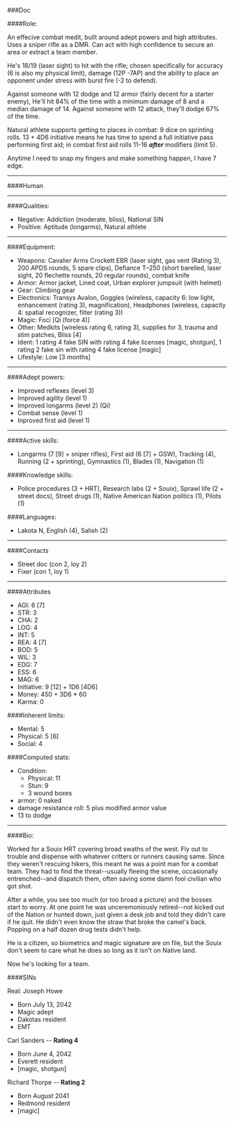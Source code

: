 ###Doc

####Role:

An effecive combat medit, built around adept powers and high attributes. Uses a sniper rifle as a DMR. Can act with high confidence to secure an area or extract a team member. 

He's 18/19 (laser sight) to hit with the rifle; chosen specifically for accuracy (6 is also my physical limit), damage (12P -7AP) and the ability to place an opponent under stress with burst fire (-2 to defend).

Against someone with 12 dodge and 12 armor (fairly decent for a starter enemy), He'll hit 84% of the time with a minimum damage of 8 and a median damage of 14. Against someone with 12 attack, they'll dodge 67% of the time.

Natural athlete supports getting to places in combat: 9 dice on sprinting rolls. 13 + 4D6 initiative means he has time to spend a full initiative pass performing first aid; in combat first aid rolls 11-16 ***after*** modifiers (limit 5).

Anytime I need to snap my fingers and make something happen, I have 7 edge.

____
####Human

____
####Qualities:

- Negative: Addiction (moderate, bliss), National SIN
- Positive: Aptitude (longarms), Natural athlete

____
####Equipment:


- Weapons: Cavalier Arms Crockett EBR (laser sight, gas vent (Rating 3), 200 APDS rounds, 5 spare clips), Defiance T–250 (short barelled, laser sight, 20 flechette rounds, 20 regular rounds), combat knife
- Armor: Armor jacket, Lined coat, Urban explorer jumpsuit (with helmet)
- Gear: Climbing gear
- Electronics: Transys Avalon, Goggles (wireless, capacity 6: low light, enhancement (rating 3), magnification), Headphones (wireless, capacity 4: spatial recognizer, filter (rating 3))
- Magic: Foci [Qi (force 4)]
- Other: Medkits [wireless rating 6, rating 3], supplies for 3, trauma and stim patches, Bliss [4]
- Ident: 1 rating 4 fake SIN with rating 4 fake licenses [magic, shotgun], 1 rating 2 fake sin with rating 4 fake license [magic]
- Lifestyle: Low [3 months]

____
####Adept powers:

- Improved reflexes (level 3)
- Improved agility (level 1)
- Improved longarms (level 2) (Qi)
- Combat sense (level 1)
- Inproved first aid (level 1)

____
####Active skills:

- Longarms (7 [9] + sniper rifles), First aid (6 [7] + GSW), Tracking (4), Running (2 + sprinting), Gymnastics (1), Blades (1), Navigation (1)

####Knowledge skills:

- Police procedures (3 + HRT), Research labs (2 + Souix), Sprawl life (2 + street docs), Street drugs (1), Native American Nation politics (1), Pilots (1)

####Languages:

- Lakota N, English (4), Salish (2)

____
####Contacts

- Street doc (con 2, loy 2)
- Fixer (con 1, loy 1)

____
####Attributes

- AGI: 6 [7]
- STR: 3
- CHA: 2
- LOG: 4
- INT: 5
- REA: 4 [7]
- BOD: 5
- WIL: 3
- EDG: 7
- ESS: 6
- MAG: 6
- Initiative: 9 [12] + 1D6 [4D6]
- Money: 450 + 3D6 * 60 
- Karma: 0

####Inherent limits:

- Mental: 5
- Physical: 5 [6]
- Social: 4

####Computed stats:

- Condition:
	- Physical: 11
	- Stun: 9
	- 3 wound boxes
- armor: 0 naked
- damage resistance roll: 5 plus modified armor value
- 13 to dodge

____
####Bio:

Worked for a Souix HRT covering broad swaths of the west. Fly out to trouble and dispense with whatever critters or runners causing same. Since they weren't rescuing hikers, this meant he was a point man for a combat team. They had to find the threat--usually fleeing the scene, occasionally entrenched--and dispatch them, often saving some damn fool civilian who got shot. 

After a while, you see too much (or too broad a picture) and the bosses start to worry. At one point he was unceremoniously retired--not kicked out of the Nation or hunted down, just given a desk job and told they didn't care if he quit. He didn't even know the straw that broke the camel's back. Popping on a half dozen drug tests didn't help.

He is a citizen, so biometrics and magic signature are on file, but the Souix don't seem to care what he does so long as it isn't on Native land. 

Now he's looking for a team.

####SINs

Real: Joseph Howe
* Born July 13, 2042
* Magic adept
* Dakotas resident
* EMT

Carl Sanders -- **Rating 4**
* Born June 4, 2042
* Everett resident
* [magic, shotgun]

Richard Thorpe -- **Rating 2**
* Born August 2041
* Redmond resident
* [magic]
